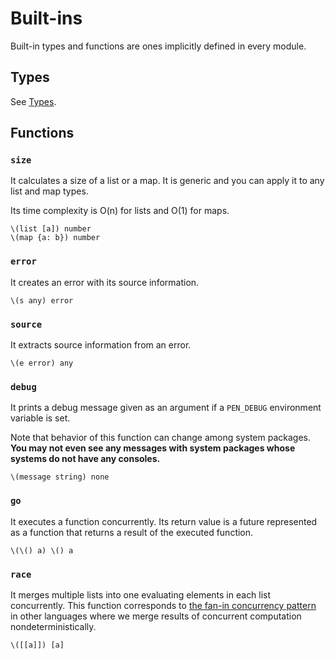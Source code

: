 # Built-ins

Built-in types and functions are ones implicitly defined in every module.

## Types

See [Types](types.md).

## Functions

### `size`

It calculates a size of a list or a map. It is generic and you can apply it to any list and map types.

Its time complexity is O(n) for lists and O(1) for maps.

```pen
\(list [a]) number
\(map {a: b}) number
```

### `error`

It creates an error with its source information.

```pen
\(s any) error
```

### `source`

It extracts source information from an error.

```pen
\(e error) any
```

### `debug`

It prints a debug message given as an argument if a `PEN_DEBUG` environment variable is set.

Note that behavior of this function can change among system packages. **You may not even see any messages with system packages whose systems do not have any consoles.**

```pen
\(message string) none
```

### `go`

It executes a function concurrently. Its return value is a future represented as a function that returns a result of the executed function.

```pen
\(\() a) \() a
```

### `race`

It merges multiple lists into one evaluating elements in each list concurrently. This function corresponds to [the fan-in concurrency pattern](https://go.dev/blog/pipelines#fan-out-fan-in) in other languages where we merge results of concurrent computation nondeterministically.

```pen
\([[a]]) [a]
```

